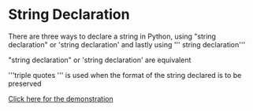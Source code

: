 # String Declaration

There are three ways to declare a string in Python, using "string declaration" or 'string declaration' and lastly using ''' string declaration'''

"string declaration" or 'string declaration' are equivalent

'''triple quotes ''' is used when the format of the string declared is to be preserved

[Click here for the demonstration](https://github.com/pythoncoder100/practice/blob/master/String_Declaration.ipynb)
